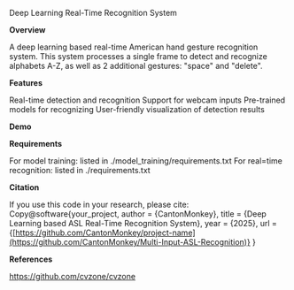 Deep Learning Real-Time Recognition System

**Overview**

A deep learning based real-time American hand gesture recognition system. This system processes a single frame to detect and recognize alphabets A-Z, as well as 2 additional gestures: "space" and "delete".

**Features**

Real-time detection and recognition
Support for webcam inputs
Pre-trained models for recognizing
User-friendly visualization of detection results

**Demo**

**Requirements**

For model training: listed in ./model_training/requirements.txt
For real=time recognition: listed in ./requirements.txt


**Citation**

If you use this code in your research, please cite:
Copy@software{your_project,
  author = {CantonMonkey},
  title = {Deep Learning based ASL Real-Time Recognition System},
  year = {2025},
  url = {[https://github.com/CantonMonkey/project-name](https://github.com/CantonMonkey/Multi-Input-ASL-Recognition)}
}

**References**

https://github.com/cvzone/cvzone
